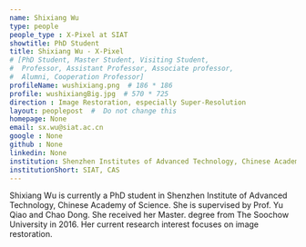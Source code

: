 ```yaml
---
name: Shixiang Wu
type: people
people_type : X-Pixel at SIAT
showtitle: PhD Student
title: Shixiang Wu - X-Pixel
# [PhD Student, Master Student, Visiting Student,
#  Professor, Assistant Professor, Associate professor,
#  Alumni, Cooperation Professor]
profileName: wushixiang.png  # 186 * 186
profile: wushixiangBig.jpg  # 570 * 725
direction : Image Restoration, especially Super-Resolution
layout: peoplepost  #  Do not change this
homepage: None 
email: sx.wu@siat.ac.cn
google : None
github : None
linkedin: None
institution: Shenzhen Institutes of Advanced Technology, Chinese Academy of Sciences
institutionShort: SIAT, CAS
---
```


Shixiang Wu is currently a PhD student in Shenzhen Institute of Advanced Technology, Chinese Academy of Science. She is supervised by Prof. Yu Qiao and Chao Dong. She received her Master. degree from The Soochow University in 2016. Her current research interest focuses on image restoration.

